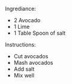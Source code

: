 Ingrediance:
- 2 Avocado
- 1 Lime
- 1 Table Spoon of salt

Instructions:
- Cut avocados
- Mash avocados
- Add salt
- Mix well
